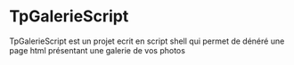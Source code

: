 # TpGalerieScript
TpGalerieScript est un projet ecrit en script shell qui permet de dénéré une page html présentant une galerie de vos photos
